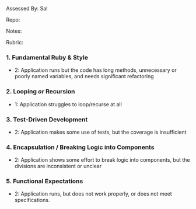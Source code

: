 Assessed By: Sal

Repo:

Notes:

Rubric:

### 1. Fundamental Ruby & Style

* 2:  Application runs but the code has long methods, unnecessary or poorly named variables, and needs significant refactoring

### 2. Looping *or* Recursion

* 1: Application struggles to loop/recurse at all

### 3. Test-Driven Development

* 2: Application makes some use of tests, but the coverage is insufficient

### 4. Encapsulation / Breaking Logic into Components

* 2: Application shows some effort to break logic into components, but the divisions are inconsistent or unclear

### 5. Functional Expectations

* 2: Application runs, but does not work properly, or does not meet specifications.
